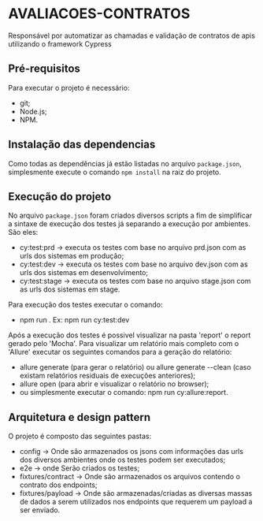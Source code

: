 # AVALIACOES-CONTRATOS

 Responsável por automatizar as chamadas e validação de contratos de apis utilizando o framework Cypress

## Pré-requisitos

Para executar o projeto é necessário:

- git;
- Node.js;
- NPM.

## Instalação das dependencias

Como todas as dependências já estão listadas no arquivo `package.json`, simplesmente execute o comando `npm install` na raiz do projeto.

## Execução do projeto

No arquivo `package.json` foram criados diversos scripts a fim de simplificar a sintaxe de execução dos testes já separando a execução por ambientes. São eles:

- cy:test:prd -> executa os testes com base no arquivo prd.json com as urls dos sistemas em produção;
- cy:test:dev -> executa os testes com base no arquivo dev.json com as urls dos sistemas em desenvolvimento;
- cy:test:stage -> executa os testes com base no arquivo stage.json com as urls dos sistemas em stage.

Para execução dos testes executar o comando:

- npm run <nome-do-script>. Ex: npm run cy:test:dev

Após a execução dos testes é possivel visualizar na pasta 'report' o report gerado pelo 'Mocha'. Para visualizar um relatório mais completo com o 'Allure' executar os seguintes comandos para a geração do relatório:

- allure generate (para gerar o relatório) ou allure generate --clean (caso existam relatórios residuais de execuções anteriores);
- allure open (para abrir e visualizar o relatório no browser);
- ou simplesmente executar o comando: npm run cy:allure:report.

## Arquitetura e design pattern

O projeto é composto das seguintes pastas:

- config -> Onde são armazenados os jsons com informações das urls dos diversos ambientes onde os testes podem ser executados;
- e2e -> onde Serão criados os testes;
- fixtures/contract -> Onde são armazenados os arquivos contendo o contrato dos endpoints;
- fixtures/payload -> Onde são armazenadas/criadas as diversas massas de dados a serem utilizados nos endpoints que requerem um payload a ser enviado.
